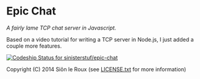 Epic Chat
=========

*A fairly lame TCP chat server in Javascript.*

Based on a video tutorial for writing a TCP server in Node.js, I just added a couple more features.

[ ![Codeship Status for sinisterstuf/epic-chat](http://img.shields.io/codeship/2b900cb0-28a5-0132-b6c8-6a7ec23c94b7.svg)](https://www.codeship.io/projects/37966)

Copyright (C) 2014 Siôn le Roux (see [LICENSE.txt](LICENSE.txt) for more information)
